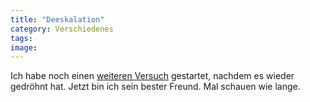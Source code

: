```yaml
---
title: "Deeskalation"
category: Verschiedenes
tags: 
image: 
---
```


Ich habe noch einen [weiteren Versuch](http://www.misantropolis.de/2006/10/laermbelaestigung) gestartet, nachdem es wieder gedröhnt hat. Jetzt bin ich sein bester Freund. Mal schauen wie lange.